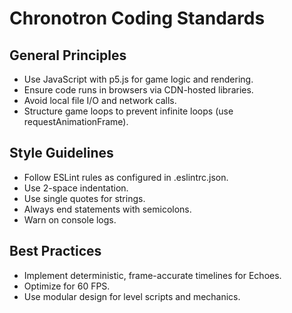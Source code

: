 # Chronotron Coding Standards

## General Principles
- Use JavaScript with p5.js for game logic and rendering.
- Ensure code runs in browsers via CDN-hosted libraries.
- Avoid local file I/O and network calls.
- Structure game loops to prevent infinite loops (use requestAnimationFrame).

## Style Guidelines
- Follow ESLint rules as configured in .eslintrc.json.
- Use 2-space indentation.
- Use single quotes for strings.
- Always end statements with semicolons.
- Warn on console logs.

## Best Practices
- Implement deterministic, frame-accurate timelines for Echoes.
- Optimize for 60 FPS.
- Use modular design for level scripts and mechanics. 